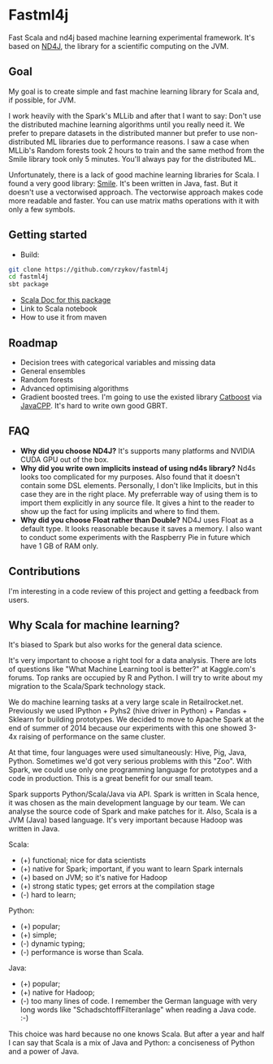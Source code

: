 # Fastml4j
Fast Scala and nd4j based machine learning experimental framework. It's based on 
[ND4J](https://github.com/deeplearning4j/nd4j), the library for a scientific computing on the JVM. 

## Goal
My goal is to create simple and fast  machine learning library for Scala and, if possible, 
for JVM.  

I work heavily with the Spark's MLLib and after that I want to say: Don't use the distributed machine 
learning algorithms until you really need it. We prefer to prepare datasets 
in the distributed manner but 
prefer to use non-distributed ML libraries due to performance reasons. I saw a case when 
MLLib's  Random forests took 2 hours to train and the same method from the Smile library 
took only 5 minutes. You'll always pay for the distributed ML. 

Unfortunately, there is a lack of good machine learning libraries for Scala. I found a very 
good library: [Smile](https://github.com/haifengl/smile). It's been written in Java, fast. But it doesn't use a vectorwised 
approach. The vectorwise approach makes code more readable and faster. You can use matrix maths 
operations with it with only a few symbols.

## Getting started
* Build:
```bash
git clone https://github.com/rzykov/fastml4j
cd fastml4j
sbt package
```   
* [Scala Doc for this package](https://rzykov.github.io/fastml4j/api/)
* Link to Scala notebook
* How to use it from maven

## Roadmap
* Decision trees with categorical variables and missing data
* General ensembles
* Random forests
* Advanced optimising algorithms
* Gradient boosted trees. I'm going to use the existed library [Catboost](https://github.com/catboost/catboost) 
via [JavaCPP](https://github.com/bytedeco/javacpp-presets). It's hard to write own good GBRT.

## FAQ
* __Why did you choose ND4J?__
  It's supports many platforms and  NVIDIA CUDA GPU out of the box. 
* __Why did you write own implicits instead of using nd4s library?__
  Nd4s looks too complicated for my purposes. Also found that it doesn't contain some DSL 
  elements. Personally, I don't like Implicits, but in this case they are in the right place.
  My preferrable way of using them is to  import them explicitly in any source file. 
  It gives a hint to the reader to show up the fact for using implicits and where to find them.  
* __Why did you choose Float rather than Double?__
  ND4J uses Float as a default type. It looks reasonable  because it saves a memory. 
  I also want to conduct some experiments with the Raspberry Pie in future which have 1 GB of RAM only.
 
## Contributions
I'm interesting in a code review of this project and getting a feedback from users.

## Why Scala for machine learning?

It's biased to Spark but also works for the general data science.

It's very important to choose a right tool for a data analysis. There are lots of questions like "What Machine Learning tool is better?" at Kaggle.com's forums. Top ranks are occupied by R and Python. I will try to write about my migration to the Scala/Spark technology stack.

We do machine learning tasks at a very large scale in Retailrocket.net. Previously we used  IPython + Pyhs2 (hive driver in Python) + Pandas + Sklearn for building prototypes. We decided to move to Apache Spark at the end of summer of 2014 because our experiments with this one showed 3-4x raising of performance on the same cluster.

At that time, four languages  were used simultaneously: Hive, Pig, Java, Python. Sometimes we'd got very serious problems with this "Zoo". With Spark, we could use only one programming language for prototypes and a code in production. This is a great benefit for our small team.

Spark supports Python/Scala/Java via API. Spark is written in Scala hence, it was chosen as the main development language by our team. We can analyse the source code of Spark and make patches for it. Also, Scala is a JVM (Java) based language. It's very important because Hadoop was written in Java.

Scala:
* (+) functional; nice for data scientists
* (+) native for Spark; important, if you want to learn Spark internals
* (+) based on JVM; so it's native for Hadoop
* (+) strong static types; get errors at the compilation stage
* (-) hard to learn; 

Python:
* (+) popular;
* (+) simple;
* (-) dynamic typing;
* (-) performance is worse than Scala.

Java:
* (+) popular;
* (+) native for Hadoop;
* (-) too many lines of code. I remember the German language with very long words like "SchadschtoffFilteranlage" when reading a Java code. :-)

This choice was hard because no one knows Scala. But after a year and half I can say that Scala is a mix of Java and Python: a conciseness of Python and a power of Java.

